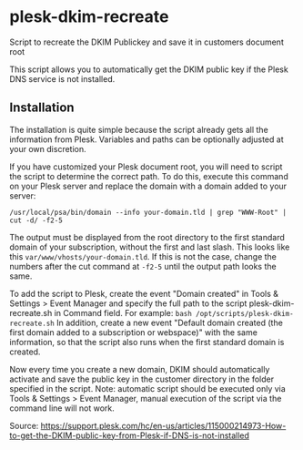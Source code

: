 # plesk-dkim-recreate
Script to recreate the DKIM Publickey and save it in customers document root

This script allows you to automatically get the DKIM public key if the Plesk DNS service is not installed.

Installation
------

The installation is quite simple because the script already gets all the information from Plesk. Variables and paths can be optionally adjusted at your own discretion.


If you have customized your Plesk document root, you will need to script the script to determine the correct path. To do this, execute this command on your Plesk server and replace the domain with a domain added to your server:
```
/usr/local/psa/bin/domain --info your-domain.tld | grep "WWW-Root" | cut -d/ -f2-5
```
The output must be displayed from the root directory to the first standard domain of your subscription, without the first and last slash. This looks like this `var/www/vhosts/your-domain.tld`.
If this is not the case, change the numbers after the cut command at `-f2-5` until the output path looks the same.

To add the script to Plesk, create the event "Domain created" in Tools & Settings > Event Manager and specify the full path to the script plesk-dkim-recreate.sh in Command field. For example: `bash /opt/scripts/plesk-dkim-recreate.sh`
In addition, create a new event "Default domain created (the first domain added to a subscription or webspace)" with the same information, so that the script also runs when the first standard domain is created.

Now every time you create a new domain, DKIM should automatically activate and save the public key in the customer directory in the folder specified in the script.
Note: automatic script should be executed only via Tools & Settings > Event Manager, manual execution of the script via the command line will not work.

Source: https://support.plesk.com/hc/en-us/articles/115000214973-How-to-get-the-DKIM-public-key-from-Plesk-if-DNS-is-not-installed